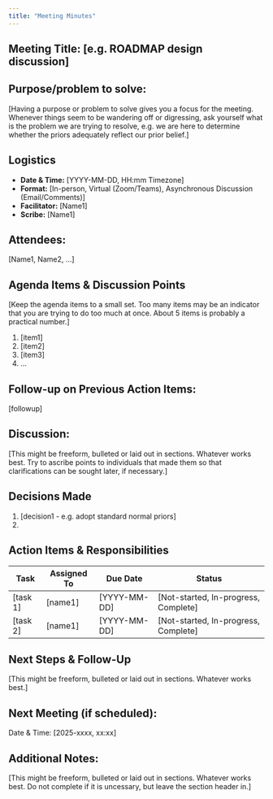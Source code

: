 ```yaml
---
title: "Meeting Minutes"
---
```


## Meeting Title: [e.g. ROADMAP design discussion]

## Purpose/problem to solve: 

[Having a purpose or problem to solve gives you a focus for the meeting. Whenever things seem to be wandering off or digressing, ask yourself what is the problem we are trying to resolve, e.g. we are here to determine whether the priors adequately reflect our prior belief.]

## Logistics

- **Date & Time:** [YYYY-MM-DD, HH:mm  Timezone]
- **Format:** [In-person, Virtual (Zoom/Teams), Asynchronous Discussion (Email/Comments)]
- **Facilitator:**  [Name1]
- **Scribe:**  [Name1]

## Attendees:
[Name1, Name2, ...]

## Agenda Items & Discussion Points

[Keep the agenda items to a small set. Too many items may be an indicator that you are trying to do too much at once. About 5 items is probably a practical number.]

1. [item1]
2. [item2]
3. [item3]
4. ...

## Follow-up on Previous Action Items:

[followup]

## Discussion:

[This might be freeform, bulleted or laid out in sections. Whatever works best. Try to ascribe points to individuals that made them so that clarifications can be sought later, if necessary.]


## Decisions Made

1. [decision1 - e.g. adopt standard normal priors]
2. 

## Action Items & Responsibilities

|Task   | Assigned To   | Due Date | Status | 
|---|--------|-----|----|
|[task 1]    | [name1]   | [YYYY-MM-DD] | [Not-started, In-progress, Complete] |
|[task 2]    | [name1]   | [YYYY-MM-DD] | [Not-started, In-progress, Complete] |


## Next Steps & Follow-Up

[This might be freeform, bulleted or laid out in sections. Whatever works best.]

## Next Meeting (if scheduled):

Date & Time: [2025-xxxx, xx:xx]

## Additional Notes:

[This might be freeform, bulleted or laid out in sections. Whatever works best. Do not complete if it is uncessary, but leave the section header in.]




